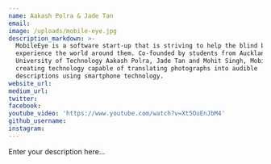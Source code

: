 ```yaml
---
name: Aakash Polra & Jade Tan
email:
image: /uploads/mobile-eye.jpg
description_markdown: >-
  MobileEye is a software start-up that is striving to help the blind better
  experience the world around them. Co-founded by students from Auckland
  University of Technology Aakash Polra, Jade Tan and Mohit Singh, MobileEye is
  creating technology capable of translating photographs into audible
  descriptions using smartphone technology.
website_url:
medium_url:
twitter:
facebook:
youtube_video: 'https://www.youtube.com/watch?v=Xt5OuEnJbM4'
github_username:
instagram:
---
```


Enter your description here...
